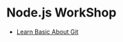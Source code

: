 # Node.js WorkShop

* [Learn Basic About Git](https://github.com/gobeam/Node-workshop/tree/master/Learning%20About%20Git)
